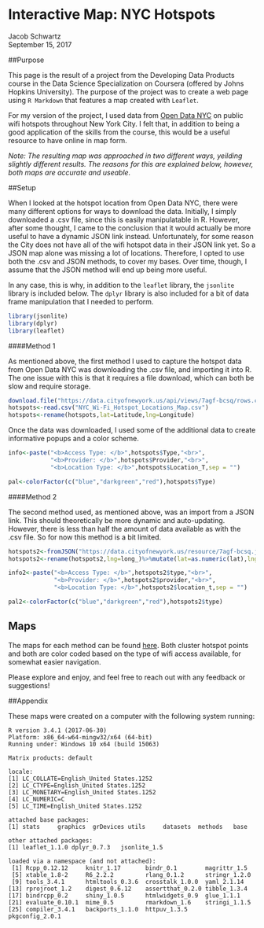 # Interactive Map: NYC Hotspots
Jacob Schwartz  
September 15, 2017  

##Purpose

This page is the result of a project from the Developing Data Products course in the Data Science Specialization on Coursera (offered by Johns Hopkins University). The purpose of the project was to create a web page using `R Markdown` that features a map created with `Leaflet`.

For my version of the project, I used data from [Open Data NYC](https://opendata.cityofnewyork.us/) on public wifi hotspots throughout New York City. I felt that, in addition to being a good application of the skills from the course, this would be a useful resource to have online in map form.

*Note: The resulting map was approached in two different ways, yeilding slightly different results. The reasons for this are explained below, however, both maps are accurate and useable.*


##Setup

When I looked at the hotspot location from Open Data NYC, there were many different options for ways to download the data. Initially, I simply downloaded a .csv file, since this is easily manipulatable in R. However, after some thought, I came to the conclusion that it would actually be more useful to have a dynamic JSON link instead. Unfortunately, for some reason the City does not have all of the wifi hotspot data in their JSON link yet. So a JSON map alone was missing a lot of locations. Therefore, I opted to use both the .csv and JSON methods, to cover my bases. Over time, though, I assume that the JSON method will end up being more useful.

In any case, this is why, in addition to the `leaflet` library, the `jsonlite` library is included below. The `dplyr` library is also included for a bit of data frame manipulation that I needed to perform.


```r
library(jsonlite)
library(dplyr)
library(leaflet)
```


####Method 1

As mentioned above, the first method I used to capture the hotspot data from Open Data NYC was downloading the .csv file, and importing it into R. The one issue with this is that it requires a file download, which can both be slow and require storage.


```r
download.file("https://data.cityofnewyork.us/api/views/7agf-bcsq/rows.csv?accessType=DOWNLOAD","NYC_Wi-Fi_Hotspot_Locations_Map.csv")
hotspots<-read.csv("NYC_Wi-Fi_Hotspot_Locations_Map.csv")
hotspots<-rename(hotspots,lat=Latitude,lng=Longitude)
```

Once the data was downloaded, I used some of the additional data to create informative popups and a color scheme.


```r
info<-paste("<b>Access Type: </b>",hotspots$Type,"<br>",
            "<b>Provider: </b>",hotspots$Provider,"<br>",
            "<b>Location Type: </b>",hotspots$Location_T,sep = "")

pal<-colorFactor(c("blue","darkgreen","red"),hotspots$Type)
```


####Method 2

The second method used, as mentioned above, was an import from a JSON link. This should theoretically be more dynamic and auto-updating. However, there is less than half the amount of data available as with the .csv file. So for now this method is a bit limited.


```r
hotspots2<-fromJSON("https://data.cityofnewyork.us/resource/7agf-bcsq.json", flatten = TRUE)
hotspots2<-rename(hotspots2,lng=long_)%>%mutate(lat=as.numeric(lat),lng=as.numeric(lng))

info2<-paste("<b>Access Type: </b>",hotspots2$type,"<br>",
             "<b>Provider: </b>",hotspots2$provider,"<br>",
             "<b>Location Type: </b>",hotspots2$location_t,sep = "")

pal2<-colorFactor(c("blue","darkgreen","red"),hotspots2$type)
```


## Maps

The maps for each method can be found [here](http://rpubs.com/schwarja209/NYC_hotspots). Both cluster hotspot points and both are color coded based on the type of wifi access available, for somewhat easier navigation.

Please explore and enjoy, and feel free to reach out with any feedback or suggestions!


##Appendix

These maps were created on a computer with the following system running:

```
R version 3.4.1 (2017-06-30)
Platform: x86_64-w64-mingw32/x64 (64-bit)
Running under: Windows 10 x64 (build 15063)

Matrix products: default

locale:
[1] LC_COLLATE=English_United States.1252 
[2] LC_CTYPE=English_United States.1252   
[3] LC_MONETARY=English_United States.1252
[4] LC_NUMERIC=C                          
[5] LC_TIME=English_United States.1252    

attached base packages:
[1] stats     graphics  grDevices utils     datasets  methods   base     

other attached packages:
[1] leaflet_1.1.0 dplyr_0.7.3   jsonlite_1.5 

loaded via a namespace (and not attached):
 [1] Rcpp_0.12.12     knitr_1.17       bindr_0.1        magrittr_1.5    
 [5] xtable_1.8-2     R6_2.2.2         rlang_0.1.2      stringr_1.2.0   
 [9] tools_3.4.1      htmltools_0.3.6  crosstalk_1.0.0  yaml_2.1.14     
[13] rprojroot_1.2    digest_0.6.12    assertthat_0.2.0 tibble_1.3.4    
[17] bindrcpp_0.2     shiny_1.0.5      htmlwidgets_0.9  glue_1.1.1      
[21] evaluate_0.10.1  mime_0.5         rmarkdown_1.6    stringi_1.1.5   
[25] compiler_3.4.1   backports_1.1.0  httpuv_1.3.5     pkgconfig_2.0.1 
```
